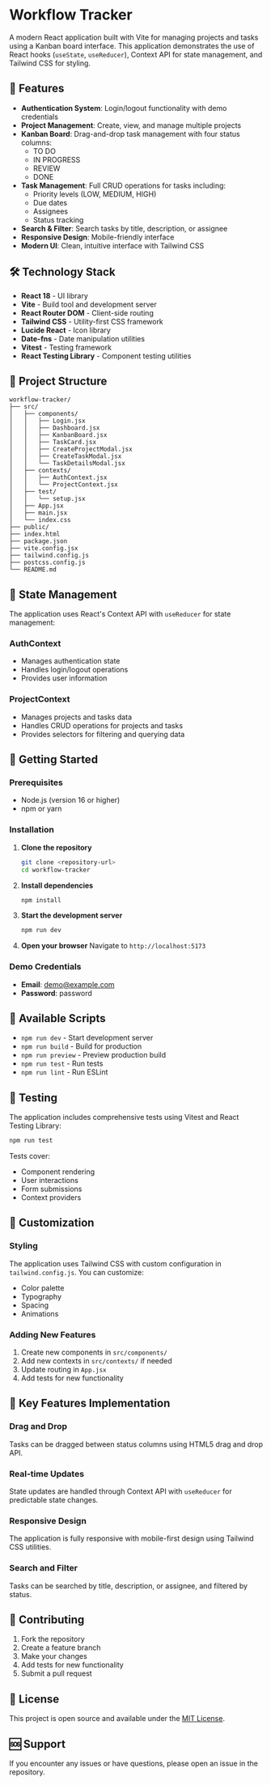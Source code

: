 # Workflow Tracker

A modern React application built with Vite for managing projects and tasks using a Kanban board interface. This application demonstrates the use of React hooks (`useState`, `useReducer`), Context API for state management, and Tailwind CSS for styling.

## 🚀 Features

- **Authentication System**: Login/logout functionality with demo credentials
- **Project Management**: Create, view, and manage multiple projects
- **Kanban Board**: Drag-and-drop task management with four status columns:
  - TO DO
  - IN PROGRESS
  - REVIEW
  - DONE
- **Task Management**: Full CRUD operations for tasks including:
  - Priority levels (LOW, MEDIUM, HIGH)
  - Due dates
  - Assignees
  - Status tracking
- **Search & Filter**: Search tasks by title, description, or assignee
- **Responsive Design**: Mobile-friendly interface
- **Modern UI**: Clean, intuitive interface with Tailwind CSS

## 🛠️ Technology Stack

- **React 18** - UI library
- **Vite** - Build tool and development server
- **React Router DOM** - Client-side routing
- **Tailwind CSS** - Utility-first CSS framework
- **Lucide React** - Icon library
- **Date-fns** - Date manipulation utilities
- **Vitest** - Testing framework
- **React Testing Library** - Component testing utilities

## 📁 Project Structure

```
workflow-tracker/
├── src/
│   ├── components/
│   │   ├── Login.jsx
│   │   ├── Dashboard.jsx
│   │   ├── KanbanBoard.jsx
│   │   ├── TaskCard.jsx
│   │   ├── CreateProjectModal.jsx
│   │   ├── CreateTaskModal.jsx
│   │   └── TaskDetailsModal.jsx
│   ├── contexts/
│   │   ├── AuthContext.jsx
│   │   └── ProjectContext.jsx
│   ├── test/
│   │   └── setup.jsx
│   ├── App.jsx
│   ├── main.jsx
│   └── index.css
├── public/
├── index.html
├── package.json
├── vite.config.jsx
├── tailwind.config.js
├── postcss.config.js
└── README.md
```

## 🎯 State Management

The application uses React's Context API with `useReducer` for state management:

### AuthContext

- Manages authentication state
- Handles login/logout operations
- Provides user information

### ProjectContext

- Manages projects and tasks data
- Handles CRUD operations for projects and tasks
- Provides selectors for filtering and querying data

## 🚀 Getting Started

### Prerequisites

- Node.js (version 16 or higher)
- npm or yarn

### Installation

1. **Clone the repository**

   ```bash
   git clone <repository-url>
   cd workflow-tracker
   ```

2. **Install dependencies**

   ```bash
   npm install
   ```

3. **Start the development server**

   ```bash
   npm run dev
   ```

4. **Open your browser**
   Navigate to `http://localhost:5173`

### Demo Credentials

- **Email**: demo@example.com
- **Password**: password

## 📜 Available Scripts

- `npm run dev` - Start development server
- `npm run build` - Build for production
- `npm run preview` - Preview production build
- `npm run test` - Run tests
- `npm run lint` - Run ESLint

## 🧪 Testing

The application includes comprehensive tests using Vitest and React Testing Library:

```bash
npm run test
```

Tests cover:

- Component rendering
- User interactions
- Form submissions
- Context providers

## 🎨 Customization

### Styling

The application uses Tailwind CSS with custom configuration in `tailwind.config.js`. You can customize:

- Color palette
- Typography
- Spacing
- Animations

### Adding New Features

1. Create new components in `src/components/`
2. Add new contexts in `src/contexts/` if needed
3. Update routing in `App.jsx`
4. Add tests for new functionality

## 🔧 Key Features Implementation

### Drag and Drop

Tasks can be dragged between status columns using HTML5 drag and drop API.

### Real-time Updates

State updates are handled through Context API with `useReducer` for predictable state changes.

### Responsive Design

The application is fully responsive with mobile-first design using Tailwind CSS utilities.

### Search and Filter

Tasks can be searched by title, description, or assignee, and filtered by status.

## 🤝 Contributing

1. Fork the repository
2. Create a feature branch
3. Make your changes
4. Add tests for new functionality
5. Submit a pull request

## 📝 License

This project is open source and available under the [MIT License](LICENSE).

## 🆘 Support

If you encounter any issues or have questions, please open an issue in the repository.
